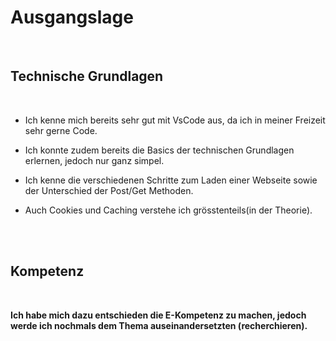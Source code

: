 # Ausgangslage

<br>

## Technische Grundlagen
<br>

- Ich kenne mich bereits sehr gut mit VsCode aus, da ich in meiner Freizeit sehr gerne Code.

 - Ich konnte zudem bereits die Basics der technischen Grundlagen erlernen, jedoch nur ganz simpel.

 - Ich kenne die verschiedenen Schritte zum Laden einer Webseite sowie der Unterschied der Post/Get Methoden. 

- Auch Cookies und Caching verstehe ich grösstenteils(in der Theorie).

<br>
<br>

## Kompetenz
<br>

**Ich habe mich dazu entschieden die E-Kompetenz zu machen, jedoch werde ich nochmals dem Thema auseinandersetzten (recherchieren).**



